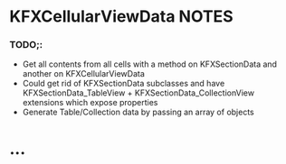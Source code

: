 

# KFXCellularViewData NOTES #

### TODO;:
- Get all contents from all cells with a method on KFXSectionData and another on KFXCellularViewData
- Could get rid of KFXSectionData subclasses and have KFXSectionData_TableView + KFXSectionData_CollectionView extensions which expose properties
- Generate Table/Collection data by passing an array of objects

# ...
